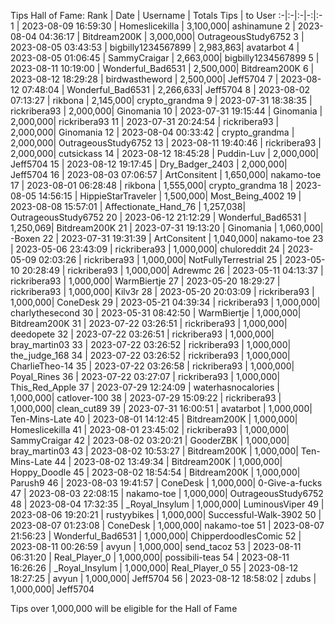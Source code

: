Tips Hall of Fame:
Rank | Date | Username | Totals Tips | to User
:-|:-|:-|-:|:-
1 | 2023-08-09 16:59:30 | Homeslicekilla | 3,100,000| ashinamune
2 | 2023-08-04 04:36:17 | Bitdream200K | 3,000,000| OutrageousStudy6752
3 | 2023-08-05 03:43:53 | bigbilly1234567899 | 2,983,863| avatarbot
4 | 2023-08-05 01:06:45 | SammyCraigar | 2,663,000| bigbilly1234567899
5 | 2023-08-11 10:19:00 | Wonderful_Bad6531 | 2,500,000| Bitdream200K
6 | 2023-08-12 18:29:28 | birdwastheword | 2,500,000| Jeff5704
7 | 2023-08-12 07:48:04 | Wonderful_Bad6531 | 2,266,633| Jeff5704
8 | 2023-08-02 07:13:27 | rikbona | 2,145,000| crypto_grandma
9 | 2023-07-31 18:38:35 | rickribera93 | 2,000,000| Ginomania
10 | 2023-07-31 19:15:44 | Ginomania | 2,000,000| rickribera93
11 | 2023-07-31 20:24:54 | rickribera93 | 2,000,000| Ginomania
12 | 2023-08-04 00:33:42 | crypto_grandma | 2,000,000| OutrageousStudy6752
13 | 2023-08-11 19:40:46 | rickribera93 | 2,000,000| cutsickass
14 | 2023-08-12 18:45:28 | Puddin-Luv | 2,000,000| Jeff5704
15 | 2023-08-12 19:17:45 | Dry_Badger_2403 | 2,000,000| Jeff5704
16 | 2023-08-03 07:06:57 | ArtConsitent | 1,650,000| nakamo-toe
17 | 2023-08-01 06:28:48 | rikbona | 1,555,000| crypto_grandma
18 | 2023-08-05 14:56:15 | HippieStarTraveler | 1,500,000| Most_Being_4002
19 | 2023-08-08 15:57:01 | Affectionate_Hand_76 | 1,257,038| OutrageousStudy6752
20 | 2023-06-12 21:12:29 | Wonderful_Bad6531 | 1,250,069| Bitdream200K
21 | 2023-07-31 19:13:20 | Ginomania | 1,060,000| -Boxen
22 | 2023-07-31 19:31:39 | ArtConsitent | 1,040,000| nakamo-toe
23 | 2023-05-06 23:43:09 | rickribera93 | 1,000,000| chuloreddit
24 | 2023-05-09 02:03:26 | rickribera93 | 1,000,000| NotFullyTerrestrial
25 | 2023-05-10 20:28:49 | rickribera93 | 1,000,000| Adrewmc
26 | 2023-05-11 04:13:37 | rickribera93 | 1,000,000| WarmBiertje
27 | 2023-05-20 18:29:27 | rickribera93 | 1,000,000| Kilv3r
28 | 2023-05-20 20:03:09 | rickribera93 | 1,000,000| ConeDesk
29 | 2023-05-21 04:39:34 | rickribera93 | 1,000,000| charlythesecond
30 | 2023-05-31 08:42:50 | WarmBiertje | 1,000,000| Bitdream200K
31 | 2023-07-22 03:26:51 | rickribera93 | 1,000,000| deedopete
32 | 2023-07-22 03:26:51 | rickribera93 | 1,000,000| bray_martin03
33 | 2023-07-22 03:26:52 | rickribera93 | 1,000,000| the_judge_168
34 | 2023-07-22 03:26:52 | rickribera93 | 1,000,000| CharlieTheo-14
35 | 2023-07-22 03:26:58 | rickribera93 | 1,000,000| Poyal_Rines
36 | 2023-07-22 03:27:07 | rickribera93 | 1,000,000| This_Red_Apple
37 | 2023-07-29 12:24:09 | waterhasnocalories | 1,000,000| catlover-100
38 | 2023-07-29 15:09:22 | rickribera93 | 1,000,000| clean_cut89
39 | 2023-07-31 16:00:51 | avatarbot | 1,000,000| Ten-Mins-Late
40 | 2023-08-01 14:12:45 | Bitdream200K | 1,000,000| Homeslicekilla
41 | 2023-08-01 23:45:02 | rickribera93 | 1,000,000| SammyCraigar
42 | 2023-08-02 03:20:21 | GooderZBK | 1,000,000| bray_martin03
43 | 2023-08-02 10:53:27 | Bitdream200K | 1,000,000| Ten-Mins-Late
44 | 2023-08-02 13:49:34 | Bitdream200K | 1,000,000| Hoppy_Doodle
45 | 2023-08-02 18:54:54 | Bitdream200K | 1,000,000| Parush9
46 | 2023-08-03 19:41:57 | ConeDesk | 1,000,000| 0-Give-a-fucks
47 | 2023-08-03 22:08:15 | nakamo-toe | 1,000,000| OutrageousStudy6752
48 | 2023-08-04 17:32:35 | _Royal_Insylum | 1,000,000| LuminousViper
49 | 2023-08-06 19:20:21 | rustyybikes | 1,000,000| Successful-Walk-3902
50 | 2023-08-07 01:23:08 | ConeDesk | 1,000,000| nakamo-toe
51 | 2023-08-07 21:56:23 | Wonderful_Bad6531 | 1,000,000| ChipperdoodlesComic
52 | 2023-08-11 00:26:59 | avyun | 1,000,000| send_tacoz
53 | 2023-08-11 06:31:20 | Real_Player_0 | 1,000,000| possibili-teas
54 | 2023-08-11 16:26:26 | _Royal_Insylum | 1,000,000| Real_Player_0
55 | 2023-08-12 18:27:25 | avyun | 1,000,000| Jeff5704
56 | 2023-08-12 18:58:02 | zdubs | 1,000,000| Jeff5704

Tips over 1,000,000 will be eligible for the Hall of Fame
